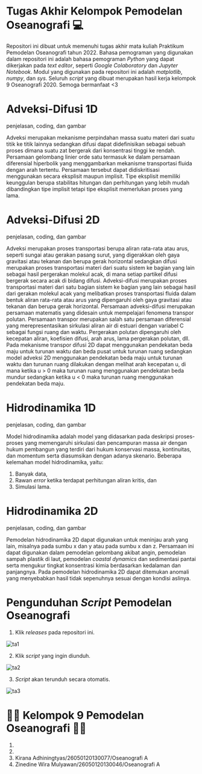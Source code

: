 # Tugas Akhir Kelompok Pemodelan Oseanografi 💻
Repositori ini dibuat untuk memenuhi tugas akhir mata kuliah Praktikum Pemodelan Oseanografi tahun 2022. Bahasa pemograman yang digunakan dalam repositori ini adalah bahasa pemograman *Python* yang dapat dikerjakan pada *text editor*, seperti *Google Colaboratory* dan *Jupyter Notebook*. Modul yang digunakan pada repositori ini adalah *matplotlib*, *numpy*, dan *sys*. Seluruh _script_ yang dibuat merupakan hasil kerja kelompok 9 Oseanografi 2020. Semoga bermanfaat <3

# **Adveksi-Difusi 1D**
penjelasan, coding, dan gambar

Adveksi merupakan mekanisme perpindahan massa suatu materi dari suatu titik ke titik lainnya sedangkan difusi dapat didefinisikan sebagai sebuah proses dimana suatu zat bergerak dari konsentrasi tinggi ke rendah. Persamaan gelombang linier orde satu termasuk ke dalam persamaan diferensial hiperbolik yang menggambarkan mekanisme transportasi fluida dengan arah tertentu. Persamaan tersebut dapat didiskritisasi menggunakan secara eksplisit maupun implisit. Tipe eksplisit memiliki keunggulan berupa stabilitas hitungan dan perhitungan yang lebih mudah dibandingkan tipe implisit tetapi tipe eksplisit memerlukan proses yang lama.

# **Adveksi-Difusi 2D**
penjelasan, coding, dan gambar

Adveksi merupakan proses transportasi berupa aliran rata-rata atau arus, seperti sungai atau gerakan pasang surut, yang digerakkan oleh gaya gravitasi atau tekanan dan berupa gerak horizontal sedangkan difusi merupakan proses transportasi materi dari suatu sistem ke bagian yang lain sebagai hasil pergerakan molekul acak, di mana setiap partikel difusi bergerak secara acak di bidang difusi. Adveksi-difusi merupakan proses transportasi materi dari satu bagian sistem ke bagian yang lain sebagai hasil dari gerakan molekul acak yang melibatkan proses transportasi fluida dalam bentuk aliran rata-rata atau arus yang dipengaruhi oleh gaya gravitasi atau tekanan dan berupa gerak horizontal. Persamaan adveksi-difusi merupakan persamaan matematis yang didesain untuk mempelajari fenomena transpor polutan. Persamaan transpor merupakan salah satu persamaan diferensial yang merepresentasikan sirkulasi aliran air di estuari dengan variabel C sebagai fungsi ruang dan waktu. Pergerakan polutan dipengaruhi oleh kecepatan aliran, koefisien difusi, arah arus, lama pergerakan polutan, dll. Pada mekanisme transpor difusi 2D dapat menggunakan pendekatan beda maju untuk turunan waktu dan beda pusat untuk turunan ruang sedangkan model adveksi 2D menggunakan pendekatan beda maju untuk turunan waktu dan turunan ruang dilakukan dengan melihat arah kecepatan u, di mana ketika u > 0 maka turunan ruang menggunakan pendekatan beda mundur sedangkan ketika u < 0 maka turunan ruang menggunakan pendekatan beda maju.

# **Hidrodinamika 1D**
penjelasan, coding, dan gambar

Model hidrodinamika adalah model yang didasarkan pada deskripsi proses-proses yang memengaruhi sirkulasi dan pencampuran massa air dengan hukum pembangun yang terdiri dari hukum konservasi massa, kontinuitas, dan momentum serta diasumsikan dengan adanya skenario. Beberapa kelemahan model hidrodinamika, yaitu:
1. Banyak data,
2. Rawan *error* ketika terdapat perhitungan aliran kritis, dan
3. Simulasi lama.

# **Hidrodinamika 2D**
penjelasan, coding, dan gambar

Pemodelan hidrodinamika 2D dapat digunakan untuk meninjau arah yang lain, misalnya pada sumbu x dan y atau pada sumbu x dan z. Persamaan ini dapat digunakan dalam pemodelan gelombang akibat angin, pemodelan sampah plastik di laut, pemodelan *coastal dynamics* dan sedimentasi pantai serta mengukur tingkat konsentrasi kimia berdasarkan kedalaman dan panjangnya. Pada pemodelan hidrodinamika 2D dapat ditemukan anomali yang menyebabkan hasil tidak sepenuhnya sesuai dengan kondisi aslinya.

# Pengunduhan *Script* Pemodelan Oseanografi
1. Klik *releases* pada repositori ini.

![ta1](https://user-images.githubusercontent.com/105653499/169699805-6ddcb857-d646-44e2-bfe4-f34d647ebcab.png)

2. Klik *script* yang ingin diunduh.

![ta2](https://user-images.githubusercontent.com/105653499/169699924-5d38bd87-71a9-40d1-bda2-b67069c1f84c.png)

3. *Script* akan terunduh secara otomatis.

![ta3](https://user-images.githubusercontent.com/105653499/169699931-7fd825c4-353f-4f59-9772-c32e135f2ac3.png)

# 👨‍💻 **Kelompok 9 Pemodelan Oseanografi** 👩‍💻
1.
2.
3. Kirana Adhiningtyas/26050120130077/Oseanografi A
4. Zinedine Wira Mulyawan/26050120130046/Oseanografi A
